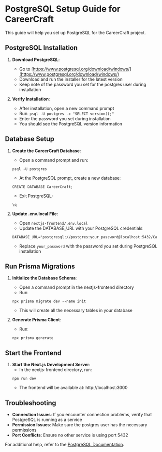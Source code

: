 # PostgreSQL Setup Guide for CareerCraft

This guide will help you set up PostgreSQL for the CareerCraft project.

## PostgreSQL Installation

1. **Download PostgreSQL**:
   - Go to [https://www.postgresql.org/download/windows/](https://www.postgresql.org/download/windows/)
   - Download and run the installer for the latest version
   - Keep note of the password you set for the postgres user during installation

2. **Verify Installation**:
   - After installation, open a new command prompt
   - Run: `psql -U postgres -c "SELECT version();"`
   - Enter the password you set during installation
   - You should see the PostgreSQL version information

## Database Setup

1. **Create the CareerCraft Database**:
   - Open a command prompt and run:
   ```
   psql -U postgres
   ```
   - At the PostgreSQL prompt, create a new database:
   ```
   CREATE DATABASE CareerCraft;
   ```
   - Exit PostgreSQL:
   ```
   \q
   ```

2. **Update .env.local File**:
   - Open `nextjs-frontend/.env.local`
   - Update the DATABASE_URL with your PostgreSQL credentials:
   ```
   DATABASE_URL="postgresql://postgres:your_password@localhost:5432/CareerCraft"
   ```
   - Replace `your_password` with the password you set during PostgreSQL installation

## Run Prisma Migrations

1. **Initialize the Database Schema**:
   - Open a command prompt in the nextjs-frontend directory
   - Run:
   ```
   npx prisma migrate dev --name init
   ```
   - This will create all the necessary tables in your database

2. **Generate Prisma Client**:
   - Run:
   ```
   npx prisma generate
   ```

## Start the Frontend

1. **Start the Next.js Development Server**:
   - In the nextjs-frontend directory, run:
   ```
   npm run dev
   ```
   - The frontend will be available at: http://localhost:3000

## Troubleshooting

- **Connection Issues**: If you encounter connection problems, verify that PostgreSQL is running as a service
- **Permission Issues**: Make sure the postgres user has the necessary permissions
- **Port Conflicts**: Ensure no other service is using port 5432

For additional help, refer to the [PostgreSQL Documentation](https://www.postgresql.org/docs/).

